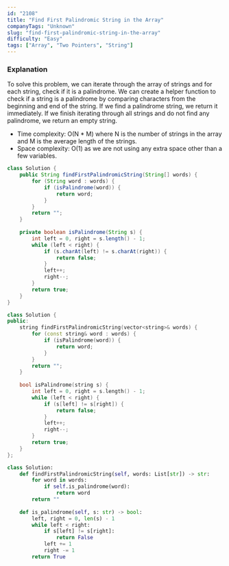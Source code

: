 ```yaml
---
id: "2108"
title: "Find First Palindromic String in the Array"
companyTags: "Unknown"
slug: "find-first-palindromic-string-in-the-array"
difficulty: "Easy"
tags: ["Array", "Two Pointers", "String"]
---
```


### Explanation
To solve this problem, we can iterate through the array of strings and for each string, check if it is a palindrome. We can create a helper function to check if a string is a palindrome by comparing characters from the beginning and end of the string. If we find a palindrome string, we return it immediately. If we finish iterating through all strings and do not find any palindrome, we return an empty string.

- Time complexity: O(N * M) where N is the number of strings in the array and M is the average length of the strings.
- Space complexity: O(1) as we are not using any extra space other than a few variables.
```java
class Solution {
    public String findFirstPalindromicString(String[] words) {
        for (String word : words) {
            if (isPalindrome(word)) {
                return word;
            }
        }
        return "";
    }
    
    private boolean isPalindrome(String s) {
        int left = 0, right = s.length() - 1;
        while (left < right) {
            if (s.charAt(left) != s.charAt(right)) {
                return false;
            }
            left++;
            right--;
        }
        return true;
    }
}
```

```cpp
class Solution {
public:
    string findFirstPalindromicString(vector<string>& words) {
        for (const string& word : words) {
            if (isPalindrome(word)) {
                return word;
            }
        }
        return "";
    }
    
    bool isPalindrome(string s) {
        int left = 0, right = s.length() - 1;
        while (left < right) {
            if (s[left] != s[right]) {
                return false;
            }
            left++;
            right--;
        }
        return true;
    }
};
```

```python
class Solution:
    def findFirstPalindromicString(self, words: List[str]) -> str:
        for word in words:
            if self.is_palindrome(word):
                return word
        return ""
    
    def is_palindrome(self, s: str) -> bool:
        left, right = 0, len(s) - 1
        while left < right:
            if s[left] != s[right]:
                return False
            left += 1
            right -= 1
        return True
```